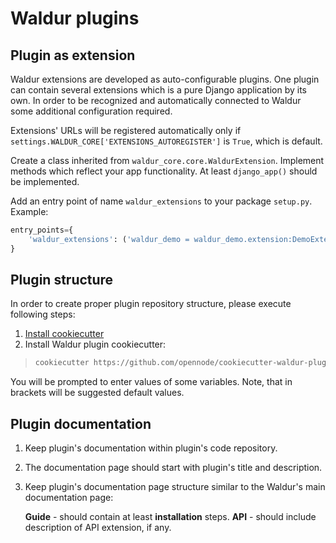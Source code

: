 # Waldur plugins

## Plugin as extension

Waldur extensions are developed as auto-configurable plugins. One plugin
can contain several extensions which is a pure Django application by its
own. In order to be recognized and automatically connected to Waldur
some additional configuration required.

Extensions' URLs will be registered automatically only if
`settings.WALDUR_CORE['EXTENSIONS_AUTOREGISTER']` is `True`, which is
default.

Create a class inherited from
`waldur_core.core.WaldurExtension`. Implement methods which
reflect your app functionality. At least `django_app()`
should be implemented.

Add an entry point of name `waldur_extensions` to your package
`setup.py`. Example:

``` python
entry_points={
    'waldur_extensions': ('waldur_demo = waldur_demo.extension:DemoExtension',)
}
```

## Plugin structure

In order to create proper plugin repository structure, please execute
following steps:

1. [Install cookiecutter](https://cookiecutter.readthedocs.org/en/latest/installation.html)
2. Install Waldur plugin cookiecutter:

> ``` bash
> cookiecutter https://github.com/opennode/cookiecutter-waldur-plugin.git
> ```

You will be prompted to enter values of some variables. Note, that in
brackets will be suggested default values.

## Plugin documentation

1. Keep plugin's documentation within plugin's code repository.

2. The documentation page should start with plugin's title and
description.

3. Keep plugin's documentation page structure similar to the Waldur's main documentation page:

    **Guide** - should contain at least **installation** steps.
    **API** - should include description of API extension, if any.
